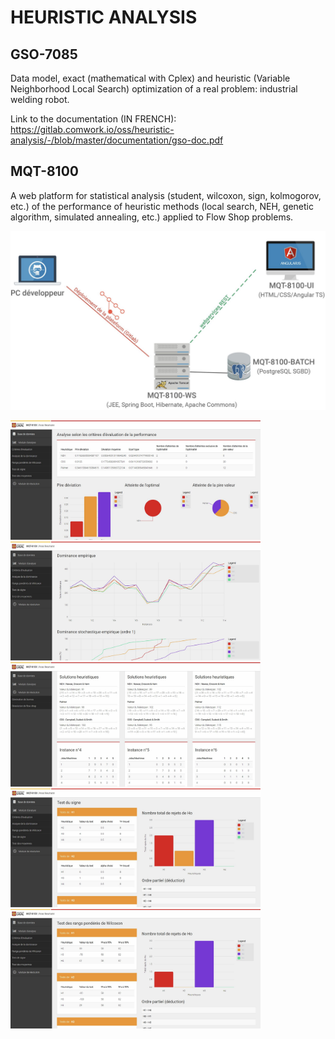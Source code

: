 # HEURISTIC ANALYSIS

## GSO-7085
Data model, exact (mathematical with Cplex) and heuristic (Variable Neighborhood Local Search) optimization of a real problem: industrial welding robot.

Link to the documentation (IN FRENCH): https://gitlab.comwork.io/oss/heuristic-analysis/-/blob/master/documentation/gso-doc.pdf

## MQT-8100
A web platform for statistical analysis (student, wilcoxon, sign, kolmogorov, etc.) of the performance of heuristic methods (local search, NEH, genetic algorithm, simulated annealing, etc.) applied to Flow Shop problems.

<img src="/documentation/1.png">
<p float="left">
    <img src="/documentation/2.png" width="400">
    <img src="/documentation/3.png" width="400">
    <img src="/documentation/4.png" width="400">
    <img src="/documentation/5.png" width="400">
    <img src="/documentation/6.png" width="400">
</p>
